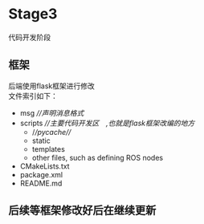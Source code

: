 # Stage3
代码开发阶段
## 框架　　
后端使用flask框架进行修改  
文件索引如下：　　
- msg  *//声明消息格式*　　　
- scripts *//主要代码开发区　,也就是flask框架改编的地方*　　  
  - /_/_pycache/_/_ 
  - static  
  - templates
  - other files, such as defining ROS nodes
- CMakeLists.txt
- package.xml
- README.md
## 后续等框架修改好后在继续更新